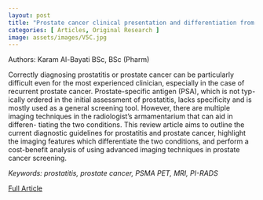 ```yaml
---
layout: post
title: "Prostate cancer clinical presentation and differentiation from prostatitis: a brief radiological overview"
categories: [ Articles, Original Research ]
image: assets/images/V5C.jpg
---
```


Authors: Karam Al-Bayati BSc, BSc (Pharm)

Correctly diagnosing prostatitis or prostate cancer can be particularly difficult even for the most experienced clinician, especially in the case of recurrent prostate cancer. Prostate-specific antigen (PSA), which is not typ- ically ordered in the initial assessment of prostatitis, lacks specificity and is mostly used as a general screening tool. However, there are multiple imaging techniques in the radiologist’s armamentarium that can aid in differen- tiating the two conditions. This review article aims to outline the current diagnostic guidelines for prostatitis and prostate cancer, highlight the imaging features which differentiate the two conditions, and perform a cost-benefit analysis of using advanced imaging techniques in prostate cancer screening.

_Keywords: prostatitis, prostate cancer, PSMA PET, MRI, PI-RADS_

[Full Article](/assets/documents/V5I1/V5I1A4.pdf)
